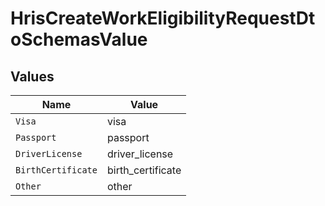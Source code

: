 # HrisCreateWorkEligibilityRequestDtoSchemasValue


## Values

| Name               | Value              |
| ------------------ | ------------------ |
| `Visa`             | visa               |
| `Passport`         | passport           |
| `DriverLicense`    | driver_license     |
| `BirthCertificate` | birth_certificate  |
| `Other`            | other              |